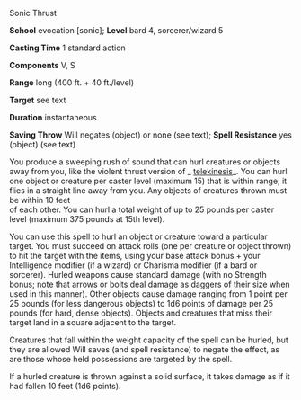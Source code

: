 Sonic Thrust

**School** evocation [sonic]; **Level** bard 4, sorcerer/wizard 5

**Casting Time** 1 standard action

**Components** V, S

**Range** long (400 ft. + 40 ft./level)

**Target** see text

**Duration** instantaneous

**Saving Throw** Will negates (object) or none (see text); **Spell Resistance** yes (object) (see text)

You produce a sweeping rush of sound that can hurl creatures or objects away from you, like the violent thrust version of _ [telekinesis](/pathfinderRPG/prd/spells/telekinesis.html#_telekinesis)_. You can hurl one object or creature per caster level (maximum 15) that is within range; it flies in a straight line away from you. Any objects of creatures thrown must be within 10 feet   
of each other. You can hurl a total weight of up to 25 pounds per caster level (maximum 375 pounds at 15th level).

You can use this spell to hurl an object or creature toward a particular target. You must succeed on attack rolls (one per creature or object thrown) to hit the target with the items, using your base attack bonus + your Intelligence modifier (if a wizard) or Charisma modifier (if a bard or sorcerer). Hurled weapons cause standard damage (with no Strength bonus; note that arrows or bolts deal damage as daggers of their size when used in this manner). Other objects cause damage ranging from 1 point per 25 pounds (for less dangerous objects) to 1d6 points of damage per 25 pounds (for hard, dense objects). Objects and creatures that miss their target land in a square adjacent to the target.

Creatures that fall within the weight capacity of the spell can be hurled, but they are allowed Will saves (and spell resistance) to negate the effect, as are those whose held possessions are targeted by the spell.

If a hurled creature is thrown against a solid surface, it takes damage as if it had fallen 10 feet (1d6 points).


